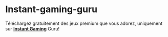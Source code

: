 # Instant-gaming-guru
Téléchargez gratuitement des jeux premium que vous adorez, uniquement sur <a href="https://instant-gaming.guru/" target="_blank"><b>Instant Gaming</b></a> Guru!
